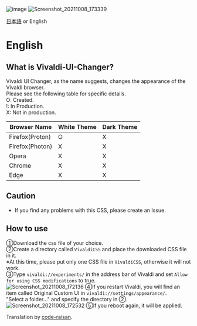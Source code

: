 ![image](https://user-images.githubusercontent.com/65962822/136522381-6302adcd-4db1-4b66-bc89-e0f7c5862bca.png)
![Screenshot_20211008_173339](https://user-images.githubusercontent.com/65962822/136524811-f5e0c13c-caf1-4179-94ec-4e16aa3c93a8.png)

[日本語](./readme.md) or English  

# English
## What is Vivaldi-UI-Changer?
Vivaldi UI Changer, as the name suggests, changes the appearance of the Vivaldi browser.  
Please see the following table for specific details.  
O: Created.<br>
!: In Production. <br>
X: Not in production. <br>

|Browser Name|White Theme|Dark Theme|
|-|-|-|
|Firefox(Proton)|O|X|
|Firefox(Photon)|X|X|
|Opera|X|X|
|Chrome|X|X|
|Edge|X|X|

## Caution
- If you find any problems with this CSS, please create an Issue.

## How to use
①Download the css file of your choice.  
②Create a directory called `VivaldiCSS` and place the downloaded CSS file in it.  
※At this time, please put only one CSS file in `VivaldiCSS`, otherwise it will not work.    
③Type `vivaldi://experiments/` in the address bar of Vivaldi and set `Allow for using CSS modifications` to true.  
![Screenshot_20211008_172136](https://user-images.githubusercontent.com/65962822/136523065-bd7118f3-0976-449f-8d47-ec529136d871.png)
④If you restart Vivaldi, you will find an item called Original Custom UI in `vivaldi://settings/appearance/`. <br>
"Select a folder..." and specify the directory in ②.
![Screenshot_20211008_172532](https://user-images.githubusercontent.com/65962822/136523605-4a0c9371-5e61-401b-ad43-c9603ab37c97.png)
⑤If you reboot again, it will be applied.

Translation by [code-raisan](https://github.com/code-raisan).
